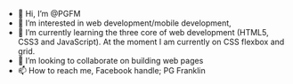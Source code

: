 - 👋 Hi, I’m @PGFM
- 👀 I’m interested in web development/mobile development,
- 🌱 I’m currently learning the three core of web development (HTML5, CSS3 and JavaScript). At the moment I am currently on CSS flexbox and grid.
- 💞️ I’m looking to collaborate on building web pages
- 📫 How to reach me, Facebook handle; PG Franklin

<!---
PGFM/PGFM is a ✨ special ✨ repository because its `README.md` (this file) appears on your GitHub profile.
You can click the Preview link to take a look at your changes.
--->
